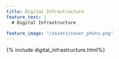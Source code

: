 ```yaml
---
title: Digital Infrastructure
feature_text: |
  # Digital Infrastructure

feature_image: "/assets/cover_photo.png"
---
```



{% include digital_infrastructure.html%}
